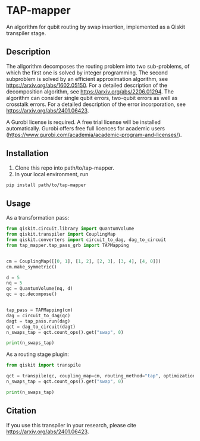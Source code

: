 # TAP-mapper
An algorithm for qubit routing by swap insertion, implemented as a Qiskit transpiler stage.
## Description
The allgorithm decomposes the routing problem into two sub-problems, of which the first one is solved by integer programming.
The second subproblem is solved by an efficient approximation algorithm, see https://arxiv.org/abs/1602.05150.
For a detailed description of the decomposition algorithm, see https://arxiv.org/abs/2206.01294.
The algorithm can consider single qubit errors, two-qubit errors as well as crosstalk errors.
For a detailed description of the error incorporation, see https://arxiv.org/abs/2401.06423.

A Gurobi license is required.
A free trial license will be installed automatically.
Gurobi offers free full licences for academic users (https://www.gurobi.com/academia/academic-program-and-licenses/).

## Installation
1. Clone this repo into path/to/tap-mapper.
2. In your local environment, run
```bash
pip install path/to/tap-mapper
```
## Usage

As a transformation pass:

```python
from qiskit.circuit.library import QuantumVolume
from qiskit.transpiler import CouplingMap
from qiskit.converters import circuit_to_dag, dag_to_circuit
from tap_mapper.tap_pass_grb import TAPMapping


cm = CouplingMap([[0, 1], [1, 2], [2, 3], [3, 4], [4, 0]])
cm.make_symmetric()

d = 5
nq = 5
qc = QuantumVolume(nq, d)
qc = qc.decompose()


tap_pass = TAPMapping(cm)
dag = circuit_to_dag(qc)
dagt = tap_pass.run(dag)
qct = dag_to_circuit(dagt)
n_swaps_tap = qct.count_ops().get("swap", 0)

print(n_swaps_tap)
```
As a routing stage plugin:

```python
from qiskit import transpile

qct = transpile(qc, coupling_map=cm, routing_method="tap", optimization_level=0)
n_swaps_tap = qct.count_ops().get("swap", 0)

print(n_swaps_tap)
```

## Citation

If you use this transpiler in your research, please cite
https://arxiv.org/abs/2401.06423.
